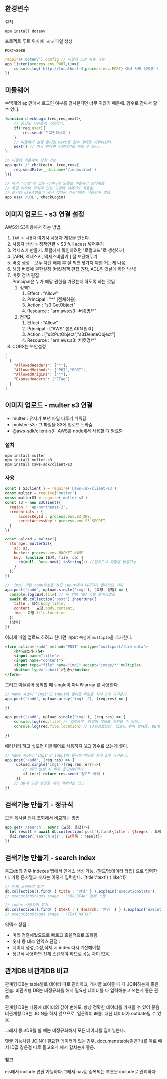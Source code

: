 ## 환경변수
설치
```
npm install dotenv
```
프로젝트 루트 위치에 ```.env``` 파일 생성
```env
PORT=8080
```

```js
require('dotenv').config // 이렇게 쓰면 사용 가능
app.listen(process.env.PORT,()=>{
    console.log(`http://localhost:${process.env.PORT} 에서 서버 실행중`)
})
```

## 미들웨어
수백개의 api안에서 로그인 여부를 검사한다면 너무 귀찮기 때문에.
함수로 감싸서 할 수 있다. 
```js
function checkLogin(req,req,next){
    // 응답도 자유롭게 가능하다.
    if(!req.user){
        res.send('로그인하세요')
    }
    // 미들웨어 실행 끝나면 next를 함수 형태로 써줘야한다.
    next() // 이거 안하면 무한대기로 빠질 수 있다.
}

// 이렇게 미들웨어 장착 가능
app.get('/' chckLogin, (req,res={
    req.sendFile(__dirname+'/index.html')
}))

// 여기 "아래"에 있는 라이터에 일괄로 미들웨어 장착해줌
// 해당 라우터 하위에 있는 요청에 대해서도 적용됨.
// 순서상 use명령보다 위서 정의된 라우터에는 적용되지 않음.
app.use('/URL', checkLogin)

```

## 이미지 업로드 - s3 연결 설정
AWS의 S3이용해서 하는 방법
1. ```IAM > 사용자``` 여기서 사용자 계정을 만든다.
2. 사용자 생성 > 정책연결 > S3 full acess 넣어주기
3. 액세스키 만들기. 로컬에서 확인하려면 "로컬코드"로 생성하기
4. [ARN, 액세스키, 액세스비밀키 ] 잘 보관해두기
5. 버킷 생성 - 모두 차단 해제 후 잘 되면 몇가지 제한 거는게 나음.
6. 해당 버켓에 권한설정 (버킷정책 편집 권장, ACL은 옛날에 하던 방식)
7. 버킷 정책 편집   
    Principal은 누가 해당 권한을 가졌는지 하도록 하는 것임
   1. 정책1
      1. Effect : "Allow"
      2. Principal : "*" (전체허용) 
      3. Action : "s3:GetObject" 
      4. Resource : "arn:aws:s3:::버킷명/*"
   2. 정책2
      1. Effect : "Allow"
      2. Principal : {"AWS":본인ARN 입력}
      3. Action : ["s3:PutObject","s3:DeleteObject"]
      4. Resource : "arn:aws:s3:::버킷명/*"
1. CORS는 보안설정
```json
[
  {
    "AllowedHeaders": ["*"],
    "AllowedMethods": ["PUT","POST"],
    "AllowedOrigins": ["*"],
    "ExposeHeaders": ["ETag"]
  }
] 
```

## 이미지 업로드 - multer s3 연결
- multer : 유저가 보낸 파일 다루기 쉬워짐
- mulster-s3 : 그 파일을 S3에 업로드 도와줌
- @aws-sdk/client-s3 : AWS를 node에서 사용할 떄 필요함
### 설치
```
npm install multer 
npm install multer-s3
npm install @aws-sdk/client-s3
```
### 사용
```js
const { S3Client } = require('@aws-sdk/client-s3')
const multer = require('multer')
const multerS3 = require('multer-s3')
const s3 = new S3Client({
  region : 'ap-northeast-2',
  credentials : {
      accessKeyId : process.env.S3_KEY,
      secretAccessKey : process.env.S3_SECRET
  }
})

const upload = multer({
  storage: multerS3({
    s3: s3,
    bucket: process.env.BUCKET_NAME,
    key: function (요청, file, cb) {
      cb(null, Date.now().toString()) //업로드시 파일명 변경가능
    }
  })
})

// 'img1'이란 name속성을 가진 input에서 이미지가 들어오면 처리
app.post('/add', upload.single('img1'), (요청, 응답) => {
  console.log(요청.file) // 이 안에 해당 파일 들어가있음.
  await db.collection('post').insertOne({
    title : 요청.body.title,
    content : 요청.body.content,
    img : 요청.file.location
  })
  (생략)
}) 
```
여러개 파일 업로드 하려고 한다면 input 속성에 ```multiple```을 추가한다.
```html
<form action='/add' method='POST' enctype='multipart/form-data'>
    <h4>글쓰기</h4>
    <input name="title">
    <input name="content">
    <input type="file" name="img1" accept="image/*" multiple>
    <button type='submit'>전송</button>
</form>
```
그리고 미들웨어 장착할 때 single이 아니라 array 를 사용한다.
```js
// name 속성이 'img1'인 input에 들어온 파일을 최대 2개 가져온다.
app.post('/add', upload.array('img1',2), (req,res) => {
    
})

app.post('/add', upload.single('img1'), (req,res) => {
    console.log(req.file) // 업로드한  파일의 정보를 가져올 수 있음.
    console.log(req.file.location) // s3설정했으면, 업로드 위치 보여줌, DB에 저장
    
})
```
에러처리 하고 싶으면 미들웨어로 사용하지 않고 함수로 쓰는게 좋다.
```js
// name 속성이 'img1'인 input에 들어온 파일을 최대 2개 가져온다.
app.post('/add', (req,res) => {
     upload.single('img1')(req,res,(err)=>{
        // 에러 발생 시 바로 응답해버리기
        if (err) return res.send('업로드 에러')
     })
    // DB에 요청 성공한 내역 적재하는 코드
})
```

## 검색기능 만들기 - 정규식
모든 게시글 전체 조회해서 비교하는 방법
```js
app.get('/search', async (요청, 응답)=>{
  let result = await db.collection('post').find({title : {$regex : 요청.query.val} }).toArray()
  응답.render('search.ejs', {글목록 : result})
}) 

```
## 검색기능 만들기 - search index 
몽고db의 경우 indexes 탭에서 인덱스 생성 가능.
{필드명:데이터 타입} 으로 입력한다.
가령 문자열과 숫자는 이렇게 입력한다.
{'title':'text'}
{'like':1}
```js
// 전체 스캔하여 찾기
db.collection().find( { title : '안녕' } ).explain('executionStats')
// executionStages.stage : 'COLLSCAN' 전체 스캔

// index 사용하여 찾기
db.collection().find( { $text : { $search: '안녕' } } ).explain('executionStats')
// executionStages.stage : 'TEXT_MATCH'  
```

익덱스 장점 :
 - 미리 정렬해뒀으므로 빠르고 효율적으로 조회됨.
 - 숫자 등 대소
인덱스 단점 : 
 - 데이터 생성,수정,삭제 시 index 다시 계산해야함.
 - 정규식 사용하면 전체 스켄해야 하므로 성능 차이 없음.

## 관계DB 비관계DB 비교
관계형 DB는 table별로 데이터 따로 관리하고, 게시글 보여줄 때 다 JOIN하는게 좋은 관습.
비관계형 DB는 비정규화를 해서 필요한 데이터를 다 입력해놓고 쓰는게 좋은 관습.

관계형 DB는 나중에 데이터의 값이 변해도, 항상 정확한 데이터를 가져올 수 있어 좋음
비관계형 DB는 JOIN을 하지 않으므로, 입출력이 빠름. 대신 데이터가 outdate될 수 있음.

그래서 몽고DB를 쓸 때는 비정규화해서 모든 데이터를 집어넣는다.

댓글 기능처럼 JOIN이 필요한 데이터가 있는 경우,
document(table같은거)를 따로 빼서 ID값 같은걸 따로 들고오게 해서 합치는게 좋음.

#### 참고
ejs에서 include 연산 가능하다.그래서 nav등 중복되는 부분은 include로 관리하자